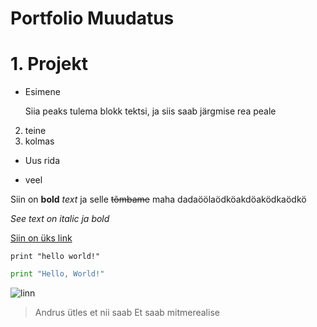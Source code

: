 # Portfolio Muudatus
# 1. Projekt

- Esimene

   Siia peaks tulema blokk tektsi, ja siis
   saab järgmise rea peale
2. teine
3. kolmas
* Uus rida
+ veel

Siin on **bold** _text_ ja selle ~~tõmbame~~ maha
dadaöölaödköakdöaködkaödkö

*_See text on italic ja bold_*

[Siin on üks link](https://www.google.com)

`print "hello world!"`

```python
print "Hello, World!"
```
![linn](https://external-content.duckduckgo.com/iu/?u=https%3A%2F%2Fwww.pixelstalk.net%2Fwp-content%2Fuploads%2F2016%2F07%2FHD-Boston-Skyline-Picture.jpg&f=1&nofb=1 "Linna pilt")

> Andrus ütles et nii saab
> Et saab mitmerealise
